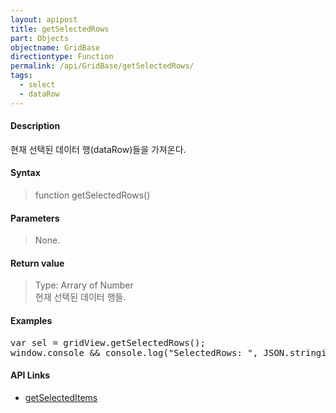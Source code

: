 ```yaml
---
layout: apipost
title: getSelectedRows
part: Objects
objectname: GridBase
directiontype: Function
permalink: /api/GridBase/getSelectedRows/
tags:
  - select
  - dataRow
---
```



#### Description

 현재 선택된 데이터 행(dataRow)들을 가져온다.


#### Syntax

> function getSelectedRows()

#### Parameters

> None.

#### Return value

> Type: Arrary of Number  
> 현재 선택된 데이터 행들.

#### Examples 

<pre class="prettyprint">
var sel = gridView.getSelectedRows();
window.console && console.log("SelectedRows: ", JSON.stringify(sel));
</pre>

#### API Links

* [getSelectedItems](/api/GridBase/getSelectedItems/)
